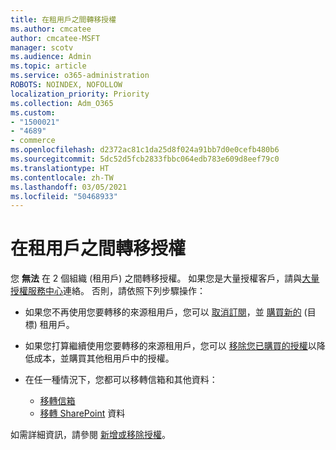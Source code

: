 ```yaml
---
title: 在租用戶之間轉移授權
ms.author: cmcatee
author: cmcatee-MSFT
manager: scotv
ms.audience: Admin
ms.topic: article
ms.service: o365-administration
ROBOTS: NOINDEX, NOFOLLOW
localization_priority: Priority
ms.collection: Adm_O365
ms.custom:
- "1500021"
- "4689"
- commerce
ms.openlocfilehash: d2372ac81c1da25d8f024a91bb7d0e0cefb480b6
ms.sourcegitcommit: 5dc52d5fcb2833fbbc064edb783e609d8eef79c0
ms.translationtype: HT
ms.contentlocale: zh-TW
ms.lasthandoff: 03/05/2021
ms.locfileid: "50468933"
---
```

# <a name="transfer-licenses-between-tenants"></a>在租用戶之間轉移授權

您 **無法** 在 2 個組織 (租用戶) 之間轉移授權。 如果您是大量授權客戶，請與[大量授權服務中心](https://support.microsoft.com/help/4471406/how-to-contact-the-microsoft-volume-licensing-service-center)連絡。 否則，請依照下列步驟操作：

- 如果您不再使用您要轉移的來源租用戶，您可以 [取消訂閱](https://admin.microsoft.com/Adminportal/Home?source=applauncher#/subscriptions)，並 [購買新的](https://www.microsoft.com/microsoft-365/business/compare-all-microsoft-365-business-products?rtc=2&activetab=tab:primaryr2) (目標) 租用戶。
- 如果您打算繼續使用您要轉移的來源租用戶，您可以 [移除您已購買的授權](https://docs.microsoft.com/microsoft-365/commerce/licenses/buy-licenses#buy-or-remove-licenses-for-your-business-subscription)以降低成本，並購買其他租用戶中的授權。
- 在任一種情況下，您都可以移轉信箱和其他資料：

    - [移轉信箱](https://docs.microsoft.com/Exchange/mailbox-migration/migrate-mailboxes-across-tenants)
    - [移轉 SharePoint](https://aka.ms/modernSpoAdminCenter/CloudContentMigrations) 資料

如需詳細資訊，請參閱 [新增或移除授權](https://docs.microsoft.com/microsoft-365/commerce/licenses/buy-licenses)。